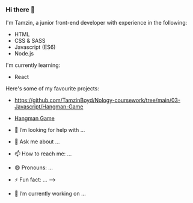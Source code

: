 ### Hi there 👋

I'm Tamzin, a junior front-end developer with experience in the following:

* HTML
* CSS & SASS
* Javascript (ES6)
* Node.js

I'm currently learning:

* React

Here's some of my favourite projects:

- https://github.com/TamzinBoyd/Nology-coursework/tree/main/03-Javascript/Hangman-Game
- [Hangman Game](https://github.com/TamzinBoyd/Nology-coursework/tree/main/03-Javascript/Hangman-Game)
- 🤔 I’m looking for help with ...
- 💬 Ask me about ...
- 📫 How to reach me: ...
- 😄 Pronouns: ...
- ⚡ Fun fact: ...
-->


- 🔭 I’m currently working on ...

